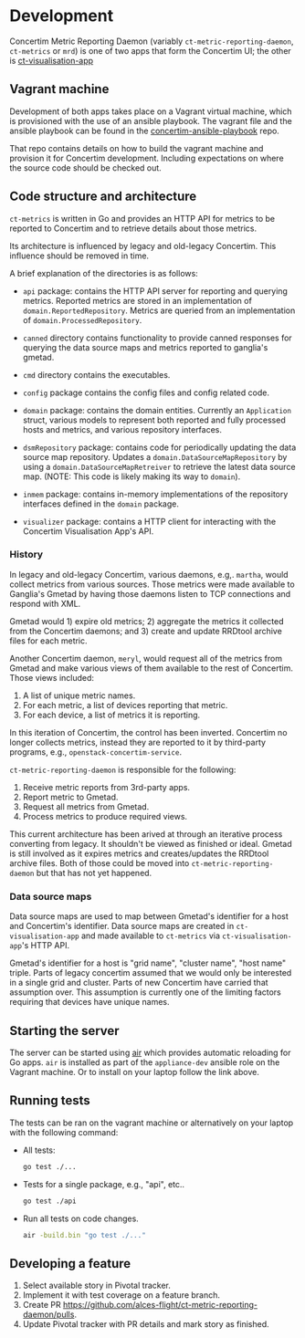 # Development

Concertim Metric Reporting Daemon (variably `ct-metric-reporting-daemon`,
`ct-metrics` or `mrd`) is one of two apps that form the Concertim UI; the other
is
[ct-visualisation-app](https://github.com/alces-flight/concertim-ct-visualisation-app)

## Vagrant machine

Development of both apps takes place on a Vagrant virtual machine, which is
provisioned with the use of an ansible playbook.  The vagrant file and the
ansible playbook can be found in the
[concertim-ansible-playbook](https://github.com/alces-flight/concertim-ansible-playbook)
repo.

That repo contains details on how to build the vagrant machine and provision it
for Concertim development.  Including expectations on where the source code
should be checked out.

## Code structure and architecture

`ct-metrics` is written in Go and provides an HTTP API for metrics to be
reported to Concertim and to retrieve details about those metrics.

Its architecture is influenced by legacy and old-legacy Concertim.  This
influence should be removed in time.

A brief explanation of the directories is as follows:

* `api` package: contains the HTTP API server for reporting and querying
   metrics.  Reported metrics are stored in an implementation of
  `domain.ReportedRepository`.  Metrics are queried from an implementation of
  `domain.ProcessedRepository`.

* `canned` directory contains functionality to provide canned responses for
  querying the data source maps and metrics reported to ganglia's gmetad.

* `cmd` directory contains the executables.

* `config` package contains the config files and config related code.

* `domain` package: contains the domain entities.  Currently an `Application`
  struct, various models to represent both reported and fully processed hosts
  and metrics, and various repository interfaces.

* `dsmRepository` package: contains code for periodically updating the data
  source map repository.  Updates a `domain.DataSourceMapRepository` by using a
  `domain.DataSourceMapRetreiver` to retrieve the latest data source map.
  (NOTE: This code is likely making its way to `domain`).

* `inmem` package: contains in-memory implementations of the repository
  interfaces defined in the `domain` package.

* `visualizer` package: contains a HTTP client for interacting with the
  Concertim Visualisation App's API.

### History

In legacy and old-legacy Concertim, various daemons, e.g,. `martha`, would
collect metrics from various sources.  Those metrics were made available to
Ganglia's Gmetad by having those daemons listen to TCP connections and respond
with XML.

Gmetad would 1) expire old metrics; 2) aggregate the metrics it collected from
the Concertim daemons; and 3) create and update RRDtool archive files for each
metric.

Another Concertim daemon, `meryl`, would request all of the metrics from Gmetad
and make various views of them available to the rest of Concertim. Those views
included:

1. A list of unique metric names.
2. For each metric, a list of devices reporting that metric.
3. For each device, a list of metrics it is reporting.

In this iteration of Concertim, the control has been inverted.  Concertim no
longer collects metrics, instead they are reported to it by third-party
programs, e.g., `openstack-concertim-service`.

`ct-metric-reporting-daemon` is responsible for the following:

1. Receive metric reports from 3rd-party apps.
2. Report metric to Gmetad.
3. Request all metrics from Gmetad.
4. Process metrics to produce required views.

This current architecture has been arived at through an iterative process
converting from legacy.  It shouldn't be viewed as finished or ideal.  Gmetad
is still involved as it expires metrics and creates/updates the RRDtool archive
files.  Both of those could be moved into `ct-metric-reporting-daemon` but that
has not yet happened.

### Data source maps

Data source maps are used to map between Gmetad's identifier for a host and
Concertim's identifier.  Data source maps are created in `ct-visualisation-app`
and made available to `ct-metrics` via `ct-visualisation-app`'s HTTP API.

Gmetad's identifier for a host is "grid name", "cluster name", "host name"
triple.  Parts of legacy concertim assumed that we would only be interested in
a single grid and cluster.  Parts of new Concertim have carried that assumption
over. This assumption is currently one of the limiting factors requiring that
devices have unique names.


## Starting the server

The server can be started using [air](https://github.com/cosmtrek/air) which
provides automatic reloading for Go apps. `air` is installed as part of the
`appliance-dev` ansible role on the Vagrant machine.  Or to install on your
laptop follow the link above.

## Running tests

The tests can be ran on the vagrant machine or alternatively on your laptop
with the following command:

- All tests:
  ```bash
  go test ./...
  ```

- Tests for a single package, e.g., "api", etc..
  ```bash
  go test ./api
  ```

- Run all tests on code changes.
  ```bash
  air -build.bin "go test ./..."
  ```

## Developing a feature

1. Select available story in Pivotal tracker.
2. Implement it with test coverage on a feature branch.
3. Create PR https://github.com/alces-flight/ct-metric-reporting-daemon/pulls.
4. Update Pivotal tracker with PR details and mark story as finished.
